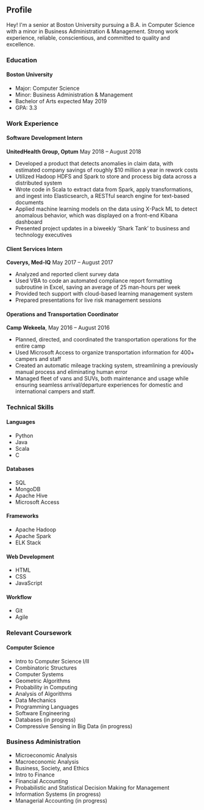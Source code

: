 ## Profile
Hey! I'm a senior at Boston University pursuing a B.A. in Computer Science with a minor in Business Administration & Management. Strong work experience, reliable, conscientious, and committed to quality and excellence. 

### Education
#### Boston University
- Major: Computer Science
- Minor: Business Administration & Management
- Bachelor of Arts expected May 2019
- GPA: 3.3

### Work Experience
#### Software Development Intern
**UnitedHealth Group, Optum** May 2018 – August 2018
-	Developed a product that detects anomalies in claim data, with estimated company savings of roughly $10 million a year in rework costs
-	Utilized Hadoop HDFS and Spark to store and process big data across a distributed system
-	Wrote code in Scala to extract data from Spark, apply transformations, and ingest into Elasticsearch, a RESTful search engine for text-based documents
-	Applied machine learning models on the data using X-Pack ML to detect anomalous behavior, which was displayed on a front-end Kibana dashboard
-	Presented project updates in a biweekly ‘Shark Tank’ to business and technology executives

#### Client Services Intern
**Coverys, Med-IQ** May 2017 – August 2017
-	Analyzed and reported client survey data 
-	Used VBA to code an automated compliance report formatting subroutine in Excel, saving an average of 25 man-hours per week
-	Provided tech support with cloud-based learning management system
-	Prepared presentations for live risk management sessions

#### Operations and Transportation Coordinator
**Camp Wekeela**, May 2016 – August 2016
-	Planned, directed, and coordinated the transportation operations for the entire camp
-	Used Microsoft Access to organize transportation information for 400+ campers and staff
-	Created an automatic mileage tracking system, streamlining a previously manual process and eliminating human error
-	Managed fleet of vans and SUVs, both maintenance and usage while ensuring seamless arrival/departure experiences for domestic and international campers and staff.

### Technical Skills
#### Languages 
- Python
- Java
- Scala
- C
#### Databases 
- SQL
- MongoDB
- Apache Hive
- Microsoft Access

#### Frameworks
- Apache Hadoop
- Apache Spark
- ELK Stack

#### Web Development
- HTML
- CSS
- JavaScript

#### Workflow
- Git
- Agile

### Relevant Coursework
#### Computer Science
- Intro to Computer Science I/II
-	Combinatoric Structures
-	Computer Systems
-	Geometric Algorithms
-	Probability in Computing
-	Analysis of Algorithms
-	Data Mechanics
-	Programming Languages
-	Software Engineering
-	Databases (in progress)
-	Compressive Sensing in Big Data (in progress)

### Business Administration
-	Microeconomic Analysis
-	Macroeconomic Analysis
-	Business, Society, and Ethics
-	Intro to Finance
-	Financial Accounting
-	Probabilistic and Statistical Decision Making for Management
-	Information Systems (in progress)
-	Managerial Accounting (in progress)


